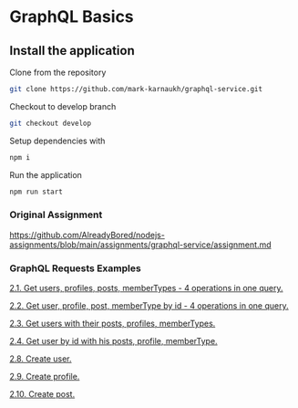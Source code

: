 # GraphQL Basics

## Install the application

Clone from the repository

```bash
git clone https://github.com/mark-karnaukh/graphql-service.git
```

Checkout to develop branch

```bash
git checkout develop
```

Setup dependencies with

```bash
npm i
```

Run the application

```bash
npm run start
```

### Original Assignment

https://github.com/AlreadyBored/nodejs-assignments/blob/main/assignments/graphql-service/assignment.md

### GraphQL Requests Examples

[2.1. Get users, profiles, posts, memberTypes - 4 operations in one query.](./src/routes/graphql/request-examples/get/2.1.md)

[2.2. Get user, profile, post, memberType by id - 4 operations in one query.](./src/routes/graphql/request-examples/get/2.2.md)

[2.3. Get users with their posts, profiles, memberTypes.](./src/routes/graphql/request-examples/get/2.3.md)

[2.4. Get user by id with his posts, profile, memberType.](./src/routes/graphql/request-examples/get/2.4.md)

[2.8. Create user.](./src/routes/graphql/request-examples/create/2.8.md)

[2.9. Create profile.](./src/routes/graphql/request-examples/create/2.9.md)

[2.10. Create post.](./src/routes/graphql/request-examples/create/2.10.md)
